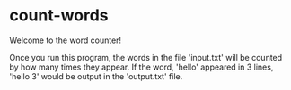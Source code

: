 # count-words

Welcome to the word counter!

Once you run this program, the words in the file 'input.txt' will be counted by how many times they appear.
If the word, 'hello' appeared in 3 lines, 'hello 3' would be output in the 'output.txt' file.
